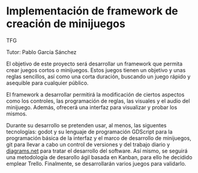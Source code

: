 # Implementación de framework de creación de minijuegos
TFG

Tutor: Pablo García Sánchez

El objetivo de este proyecto será desarrollar un framework que permita crear juegos cortos o minijuegos. Estos juegos tienen un objetivo y unas reglas sencillos, así como una corta duración, buscando un juego rápido y asequible para cualquier público.

El framework a desarrollar permitirá la modificación de ciertos aspectos como los controles, las programación de reglas, las visuales y el audio del minijuego. Además, ofrecerá una interfaz para visualizar y probar los mismos.

Durante su desarrollo se pretenden usar, al menos, las siguentes tecnologías: godot y su lenguaje de programación GDScript para la programación básica de la interfaz y el marco de desarrollo de minijuegos, git para llevar a cabo un control de versiones y del trabajo diario y [diagrams.net](http://diagrams.net/) para tratar el desarrollo del software. Así mismo, se seguirá una metodología de desarollo ágil basada en Kanban, para ello he decidido emplear Trello. Finalmente, se desarrollarán varios juegos para validarlo.

